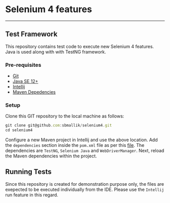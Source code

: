 # Selenium 4 features

***

## Test Framework

This repository contains test code to execute new Selenium 4 features. Java is used along with with TestNG framework. 

### Pre-requisites

* [Git](http://gitscm.com/)
* [Java SE 12+](https://www.oracle.com/java/technologies/downloads/)
* [Intellij](https://www.jetbrains.com/idea/download/#section=mac)
* [Maven Depedencies](https://mvnrepository.com/)

### Setup

Clone this GIT repository to the local machine as follows:

```javascript
git clone git@github.com:sbmallik/selenium4.git
cd selenium4
```

Configure a new Maven project in Intellij and use the above location. Add the `dependencies` section inside the `pom.xml` file as per this [file](https://github.com/sbmallik/selenium4/blob/main/pom.xml#L16-L33). 
The dependencies are `TestNG`, `Selenium Java` and `WebDriverManager`. Next, reload the Maven dependencies within the project.

## Running Tests

Since this repository is created for demonstration purpose only, the files are exepected to be executed individually from the IDE. Please use the `Intellij` run feature in this regard. 
